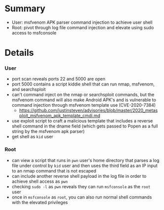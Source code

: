 # Summary
- User: msfvenom APK parser command injection to achieve user shell
- Root: pivot through log file command injection and elevate using sudo access to msfconsole

# Details
### User
- port scan reveals ports 22 and 5000 are open
- port 5000 contains a script kiddie shell that can run nmap, msfvenom, and searchsploit
- can't command inject on the nmap or searchsploit commands, but the msfvenom command will also make Android APK's and is vulnerable to command injection through msfvenom template use (CVE-2020-7384)
	-  https://github.com/justinsteven/advisories/blob/master/2020_metasploit_msfvenom_apk_template_cmdi.md
-  use exploit script to craft a malicious template that includes a reverse shell command in the dname field (which gets passed to Popen as a full string by the msfvenom apk parser)
- get shell as `kid` user

### Root
- can view a script that runs in `pwn` user's home directory that parses a log file under control by `kid` user and then uses the third field as an IP input to an nmap command that is not escaped
- can include another reverse shell payload in the log file in order to achieve shell access as `pwn`
- checking `sudo -l` as `pwn` reveals they can run `msfconsole` as the `root` user
- once in `msfconsole` as `root`, you can also run normal shell commands with the elevated privileges
